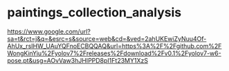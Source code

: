 # paintings_collection_analysis


https://www.google.com/url?sa=t&rct=j&q=&esrc=s&source=web&cd=&ved=2ahUKEwiZyNuu4Of-AhUx_rsIHW_UAuYQFnoECBQQAQ&url=https%3A%2F%2Fgithub.com%2FWongKinYiu%2Fyolov7%2Freleases%2Fdownload%2Fv0.1%2Fyolov7-w6-pose.pt&usg=AOvVaw3hJHIPPD8pI1Ft23MY1XzS